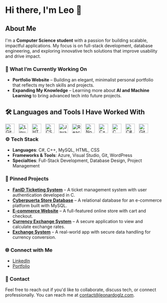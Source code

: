 # Hi there, I'm Leo 👋

## About Me
I'm a **Computer Science student** with a passion for building scalable, impactful applications. My focus is on full-stack development, database engineering, and exploring innovative tech solutions that improve usability and drive impact. 

### 🔭 What I’m Currently Working On
- **Portfolio Website** – Building an elegant, minimalist personal portfolio that reflects my tech skills and projects.
- **Expanding My Knowledge** – Learning more about **AI and Machine Learning** to bring advanced tech into future projects.

## 🛠️ Languages and Tools I Have Worked With

<img align="left" alt="Git" width="30px" style="padding-right:10px;" src="https://cdn.jsdelivr.net/gh/devicons/devicon/icons/git/git-original.svg" />
<img align="left" alt="Linux" width="30px" style="padding-right:10px;" src="https://cdn.jsdelivr.net/gh/devicons/devicon/icons/linux/linux-original.svg" />
<img align="left" alt="HTML" width="30px" style="padding-right:10px;" src="https://cdn.jsdelivr.net/gh/devicons/devicon/icons/html5/html5-plain.svg" />
<img align="left" alt="CSS" width="30px" style="padding-right:10px;" src="https://cdn.jsdelivr.net/gh/devicons/devicon/icons/css3/css3-plain.svg" />
<img align="left" alt="JavaScript" width="30px" style="padding-right:10px;" src="https://cdn.jsdelivr.net/gh/devicons/devicon/icons/javascript/javascript-plain.svg" />
<img align="left" alt="React" width="30px" style="padding-right:10px;" src="https://cdn.jsdelivr.net/gh/devicons/devicon/icons/react/react-original.svg" />
<img align="left" alt="Node.js" width="30px" style="padding-right:10px;" src="https://cdn.jsdelivr.net/gh/devicons/devicon/icons/nodejs/nodejs-original.svg" />
<img align="left" alt="C++" width="30px" style="padding-right:10px;" src="https://cdn.jsdelivr.net/gh/devicons/devicon@latest/icons/cplusplus/cplusplus-original.svg" />
<img align="left" alt="C" width="30px" style="padding-right:10px;" src="https://cdn.jsdelivr.net/gh/devicons/devicon@latest/icons/c/c-original.svg" />
<img align="left" alt="C#" width="30px" style="padding-right:10px;" src="https://cdn.jsdelivr.net/gh/devicons/devicon@latest/icons/csharp/csharp-original.svg" />
<img align="left" alt="GitHub" width="30px" style="padding-right:10px;" src="https://cdn.jsdelivr.net/gh/devicons/devicon/icons/github/github-original.svg" />
<br />


### ⚙️ Tech Stack
- **Languages**: C#, C++, MySQL, HTML, CSS
- **Frameworks & Tools**: Azure, Visual Studio, Git, WordPress
- **Specialties**: Full-Stack Development, Database Design, Project Management

### 📌 Pinned Projects
- **[FanID Ticketing System](https://github.com/Leogg22/fanid-ticketing-system)** – A ticket management system with user authentication developed in C.
- **[Cyberpuerta Store Database](https://www.youtube.com/watch?v=ReSrtJ4dtE4&t=584s&ab_channel=LeonardoGonzalezGarza)** – A relational database for an e-commerce platform built with MySQL.
- **[E-commerce Website](http://just2084.temp.domains/~tecnico8/techdo2/)** – A full-featured online store with cart and checkout.
- **[Currency Exchange System](https://github.com/username/currency-exchange-system)** – A secure application to view and calculate exchange rates.
- **[Exchange System](https://github.com/Leogg22/Exchange-System)** – A real-world app with secure data handling for currency conversion.

### 🌐 Connect with Me
- [LinkedIn](https://www.linkedin.com/in/leonardo-gonzalez-53230432b/)
- [Portfolio](https://leonardoglz.com)

### 💬 Contact
Feel free to reach out if you'd like to collaborate, discuss tech, or connect professionally. You can reach me at [contact@leonardoglz.com](mailto:contact@leonardoglz.com).
